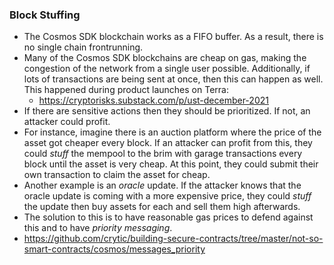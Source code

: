 ### Block Stuffing
- The Cosmos SDK blockchain works as a FIFO buffer. As a result, there is no single chain frontrunning. 
- Many of the Cosmos SDK blockchains are cheap on gas, making the congestion of the network from a single user possible. Additionally, if lots of transactions are being sent at once, then this can happen as well. This happened during product launches on Terra: 
    - https://cryptorisks.substack.com/p/ust-december-2021
- If there are sensitive actions then they should be prioritized. If not, an attacker could profit. 
- For instance, imagine there is an auction platform where the price of the asset got cheaper every block. If an attacker can profit from this, they could *stuff* the mempool to the brim with garage transactions every block until the asset is very cheap. At this point, they could submit their own transaction to claim the asset for cheap. 
- Another example is an *oracle* update. If the attacker knows that the oracle update is coming with a more expensive price, they could *stuff* the update then buy assets for each and sell them high afterwards. 
- The solution to this is to have reasonable gas prices to defend against this and to have *priority messaging*. 
- https://github.com/crytic/building-secure-contracts/tree/master/not-so-smart-contracts/cosmos/messages_priority
